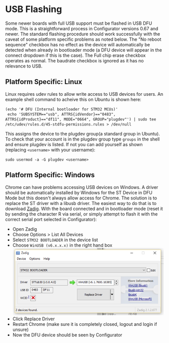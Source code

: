 # USB Flashing
Some newer boards with full USB support must be flashed in USB DFU mode. This is a straightforward process in Configurator versions 0.67 and newer. The standard flashing procedure should work successfully with the caveat of some platform specific problems as noted below. The "No reboot sequence" checkbox has no effect as the device will automatically be detected when already in bootloader mode (a DFU device will appear in the connect dropdown if this is the case). The Full chip erase checkbox operates as normal. The baudrate checkbox is ignored as it has no relevance to USB.

## Platform Specific: Linux
Linux requires udev rules to allow write access to USB devices for users. An example shell command to acheive this on Ubuntu is shown here:
```
(echo '# DFU (Internal bootloader for STM32 MCUs)'
 echo 'SUBSYSTEM=="usb", ATTRS{idVendor}=="0483", ATTRS{idProduct}=="df11", MODE="0664", GROUP="plugdev"') | sudo tee /etc/udev/rules.d/45-stdfu-permissions.rules > /dev/null
```

This assigns the device to the plugdev group(a standard group in Ubuntu). To check that your account is in the plugdev group type `groups` in the shell and ensure plugdev is listed. If not you can add yourself as shown (replacing `<username>` with your username):
```
sudo usermod -a -G plugdev <username>
```

## Platform Specific: Windows
Chrome can have problems accessing USB devices on Windows. A driver should be automatically installed by Windows for the ST Device in DFU Mode but this doesn't always allow access for Chrome. The solution is to replace the ST driver with a libusb driver. The easiest way to do that is to download [Zadig](http://zadig.akeo.ie/). 
With the board connected and in bootloader mode (reset it by sending the character R via serial, or simply attempt to flash it with the correct serial port selected in Configurator): 
* Open Zadig
* Choose Options > List All Devices
* Select `STM32 BOOTLOADER` in the device list
* Choose `WinUSB (v6.x.x.x)` in the right hand box
![Zadig Driver Procedure](assets/images/zadig-dfu.png)
* Click Replace Driver
* Restart Chrome (make sure it is completely closed, logout and login if unsure)
* Now the DFU device should be seen by Configurator
